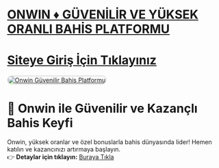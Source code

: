 #  <a href="https://t.me/+7FPuamFhL5E1YTBk">ONWIN ♦️ GÜVENİLİR VE YÜKSEK ORANLI BAHİS PLATFORMU</a>
#  <a href="https://t.me/+7FPuamFhL5E1YTBk">Siteye Giriş İçin Tıklayınız</a>

<meta charset="UTF-8">
    <meta name="viewport" content="width=device-width, initial-scale=1.0">
</head>
<body>

<a href="https://resimlink.com/QnGsr_UB0" title="Onwin">
    <img src="https://r.resimlink.com/QnGsr_UB0.jpg" alt="Onwin Güvenilir Bahis Platformu" style="max-width: 100%; border: 2px solid #ddd; border-radius: 10px;">
</a>

# 🌟 Onwin ile Güvenilir ve Kazançlı Bahis Keyfi  

Onwin, yüksek oranlar ve özel bonuslarla bahis dünyasında lider! Hemen katılın ve kazancınızı artırmaya başlayın.  
👉 **Detaylar için tıklayın:** [Buraya Tıkla](https://t.me/+7FPuamFhL5E1YTBk)  

<meta name="description" content="Onwin ile güvenilir bahis deneyimini yaşayın. Yüksek oranlar ve özel bonuslar için hemen tıklayın!">

